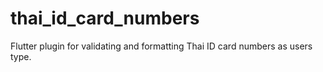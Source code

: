 # thai_id_card_numbers
Flutter plugin for validating and formatting Thai ID card numbers as users type.
